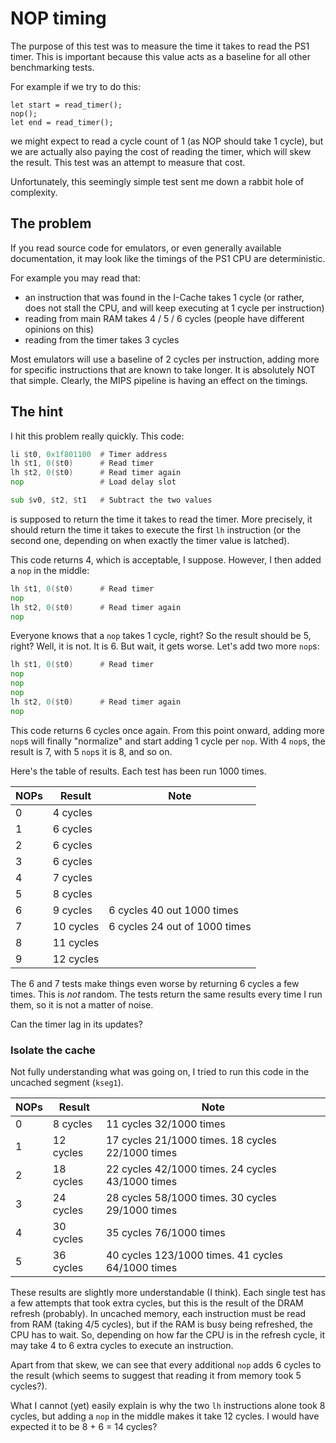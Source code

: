 # NOP timing

The purpose of this test was to measure the time it takes to read the PS1 timer.
This is important because this value acts as a baseline for all other
benchmarking tests.

For example if we try to do this:

```
let start = read_timer();
nop();
let end = read_timer();
```

we might expect to read a cycle count of 1 (as NOP should take 1 cycle), but
we are actually also paying the cost of reading the timer, which will skew
the result. This test was an attempt to measure that cost.

Unfortunately, this seemingly simple test sent me down a rabbit hole of
complexity.

## The problem

If you read source code for emulators, or even generally available
documentation, it may look like the timings of the PS1 CPU are deterministic.

For example you may read that:
- an instruction that was found in the I-Cache takes 1 cycle (or rather, does
  not stall the CPU, and will keep executing at 1 cycle per instruction)
- reading from main RAM takes 4 / 5 / 6 cycles (people have different opinions
  on this)
- reading from the timer takes 3 cycles

Most emulators will use a baseline of 2 cycles per instruction, adding more for
specific instructions that are known to take longer. It is absolutely NOT that
simple. Clearly, the MIPS pipeline is having an effect on the timings.

## The hint

I hit this problem really quickly. This code:

```asm
li $t0, 0x1f801100  # Timer address
lh $t1, 0($t0)      # Read timer
lh $t2, 0($t0)      # Read timer again
nop                 # Load delay slot

sub $v0, $t2, $t1   # Subtract the two values
```

is supposed to return the time it takes to read the timer. More precisely, it
should return the time it takes to execute the first `lh` instruction (or
the second one, depending on when exactly the timer value is latched).

This code returns 4, which is acceptable, I suppose. However, I then added a
`nop` in the middle:

```asm
lh $t1, 0($t0)      # Read timer
nop
lh $t2, 0($t0)      # Read timer again
nop
```

Everyone knows that a `nop` takes 1 cycle, right? So the result should be 5,
right? Well, it is not. It is 6. But wait, it gets worse. Let's add two more
`nop`s:

```asm
lh $t1, 0($t0)      # Read timer
nop
nop
nop
lh $t2, 0($t0)      # Read timer again
nop
```

This code returns 6 cycles once again. From this point onward, adding more
`nop`s will finally "normalize" and start adding 1 cycle per `nop`. With 4
`nop`s, the result is 7, with 5 `nop`s it is 8, and so on.

Here's the table of results. Each test has been run 1000 times.

| NOPs | Result    | Note |
|------|-----------|------|
| 0    | 4 cycles  |      |
| 1    | 6 cycles  |      |
| 2    | 6 cycles  |      |
| 3    | 6 cycles  |      |
| 4    | 7 cycles  |      |
| 5    | 8 cycles  |      |
| 6    | 9 cycles  | 6 cycles 40 out 1000 times |
| 7    | 10 cycles | 6 cycles 24 out of 1000 times |
| 8    | 11 cycles |      |
| 9    | 12 cycles |      |

The 6 and 7 tests make things even worse by returning 6 cycles a few times.
This is _not_ random. The tests return the same results every time I run
them, so it is not a matter of noise.

Can the timer lag in its updates?

### Isolate the cache

Not fully understanding what was going on, I tried to run this code in the
uncached segment (`kseg1`).

| NOPs | Result    | Note |
|------|-----------|------|
| 0    | 8 cycles  | 11 cycles 32/1000 times |
| 1    | 12 cycles | 17 cycles 21/1000 times. 18 cycles 22/1000 times |
| 2    | 18 cycles | 22 cycles 42/1000 times. 24 cycles 43/1000 times |
| 3    | 24 cycles | 28 cycles 58/1000 times. 30 cycles 29/1000 times |
| 4    | 30 cycles | 35 cycles 76/1000 times |
| 5    | 36 cycles | 40 cycles 123/1000 times. 41 cycles 64/1000 times |

These results are slightly more understandable (I think). Each single test has a
few attempts that took extra cycles, but this is the result of the DRAM refresh
(probably). In uncached memory, each instruction must be read from RAM (taking
4/5 cycles), but if the RAM is busy being refreshed, the CPU has to wait. So,
depending on how far the CPU is in the refresh cycle, it may take 4 to 6 extra
cycles to execute an instruction.

Apart from that skew, we can see that every additional `nop` adds 6 cycles to
the result (which seems to suggest that reading it from memory took 5 cycles?).

What I cannot (yet) easily explain is why the two `lh` instructions alone took 8
cycles, but adding a `nop` in the middle makes it take 12 cycles. I would have
expected it to be 8 + 6 = 14 cycles?